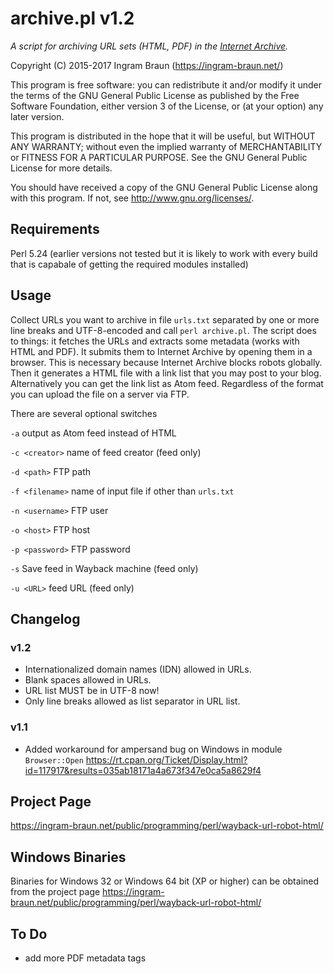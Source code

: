 # archive.pl v1.2

*A script for archiving URL sets (HTML, PDF) in the [Internet Archive](https://archive.org).*

Copyright (C) 2015-2017 Ingram Braun (<https://ingram-braun.net/>)

This program is free software: you can redistribute it and/or modify it under the terms of the GNU General Public License as published by the Free Software Foundation, either version 3 of the License, or (at your option) any later version.

This program is distributed in the hope that it will be useful, but WITHOUT ANY WARRANTY; without even the implied warranty of MERCHANTABILITY or FITNESS FOR A PARTICULAR PURPOSE. See the GNU General Public License for more details.

You should have received a copy of the GNU General Public License along with this program. If not, see <http://www.gnu.org/licenses/>.

## Requirements

Perl 5.24 (earlier versions not tested but it is likely to work with every build that is capabale of getting the required modules installed)

## Usage

Collect URLs you want to archive in file `urls.txt` separated by one or more line breaks and UTF-8-encoded and call `perl archive.pl`. The script does to things: it fetches the URLs and extracts some metadata (works with HTML and PDF). It submits them to Internet Archive by opening them in a browser. This is necessary because Internet Archive blocks robots globally. Then it generates a HTML file with a link list that you may post to your blog. Alternatively you can get the link list as Atom feed. Regardless of the format you can upload the file on a server via FTP.

There are several optional switches

`-a` output as Atom feed instead of HTML

`-c <creator>` name of feed creator (feed only)

`-d <path>` FTP path

`-f <filename>` name of input file if other than `urls.txt`

`-n <username>` FTP user

`-o <host>` FTP host

`-p <password>` FTP password

`-s` Save feed in Wayback machine (feed only)

`-u <URL>` feed URL (feed only)

## Changelog

### v1.2

 - Internationalized domain names (IDN) allowed in URLs.
 - Blank spaces allowed in URLs.
 - URL list MUST be in UTF-8 now!
 - Only line breaks allowed as list separator in URL list.

### v1.1

 - Added workaround for ampersand bug on Windows in module `Browser::Open` <https://rt.cpan.org/Ticket/Display.html?id=117917&results=035ab18171a4a673f347e0ca5a8629f4>

## Project Page

<https://ingram-braun.net/public/programming/perl/wayback-url-robot-html/>

## Windows Binaries

Binaries for Windows 32 or Windows 64 bit (XP or higher) can be obtained from the project page <https://ingram-braun.net/public/programming/perl/wayback-url-robot-html/>

## To Do

* add more PDF metadata tags
